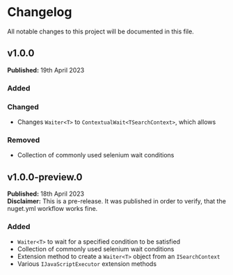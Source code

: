 # Changelog
All notable changes to this project will be documented in this file.

## v1.0.0
**Published:** 19th April 2023
### Added
### Changed
- Changes `Waiter<T>` to `ContextualWait<TSearchContext>`, which allows
### Removed
- Collection of commonly used selenium wait conditions

## v1.0.0-preview.0
**Published:** 18th April 2023
<br />
**Disclaimer:** This is a pre-release. It was published in order to verify, that the nuget.yml workflow works fine.
### Added
- `Waiter<T>` to wait for a specified condition to be satisfied
- Collection of commonly used selenium wait conditions
- Extension method to create a `Waiter<T>` object from an `ISearchContext`
- Various `IJavaScriptExecutor` extension methods